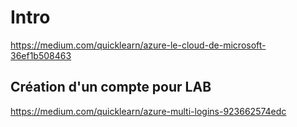 # Intro
https://medium.com/quicklearn/azure-le-cloud-de-microsoft-36ef1b508463

## Création d'un compte pour LAB
https://medium.com/quicklearn/azure-multi-logins-923662574edc
